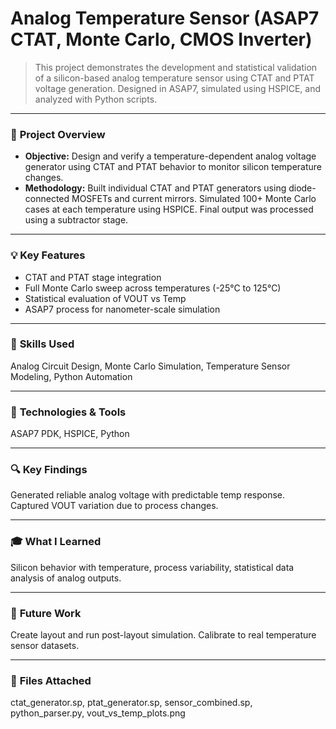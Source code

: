 # Analog Temperature Sensor (ASAP7 CTAT, Monte Carlo, CMOS Inverter)

> This project demonstrates the development and statistical validation of a silicon-based analog temperature sensor using CTAT and PTAT voltage generation. Designed in ASAP7, simulated using HSPICE, and analyzed with Python scripts.

---

### 📌 **Project Overview**
- **Objective:** Design and verify a temperature-dependent analog voltage generator using CTAT and PTAT behavior to monitor silicon temperature changes.
- **Methodology:** Built individual CTAT and PTAT generators using diode-connected MOSFETs and current mirrors. Simulated 100+ Monte Carlo cases at each temperature using HSPICE. Final output was processed using a subtractor stage.

---

### 💡 **Key Features**
- CTAT and PTAT stage integration  
- Full Monte Carlo sweep across temperatures (-25°C to 125°C)  
- Statistical evaluation of VOUT vs Temp  
- ASAP7 process for nanometer-scale simulation  

---

### 🧰 **Skills Used**
Analog Circuit Design, Monte Carlo Simulation, Temperature Sensor Modeling, Python Automation

---

### 🧪 **Technologies & Tools**
ASAP7 PDK, HSPICE, Python

---

### 🔍 **Key Findings**
Generated reliable analog voltage with predictable temp response. Captured VOUT variation due to process changes.

---

### 🎓 **What I Learned**
Silicon behavior with temperature, process variability, statistical data analysis of analog outputs.

---

### 🚀 **Future Work**
Create layout and run post-layout simulation. Calibrate to real temperature sensor datasets.

---

### 📂 **Files Attached**
ctat_generator.sp, ptat_generator.sp, sensor_combined.sp, python_parser.py, vout_vs_temp_plots.png
